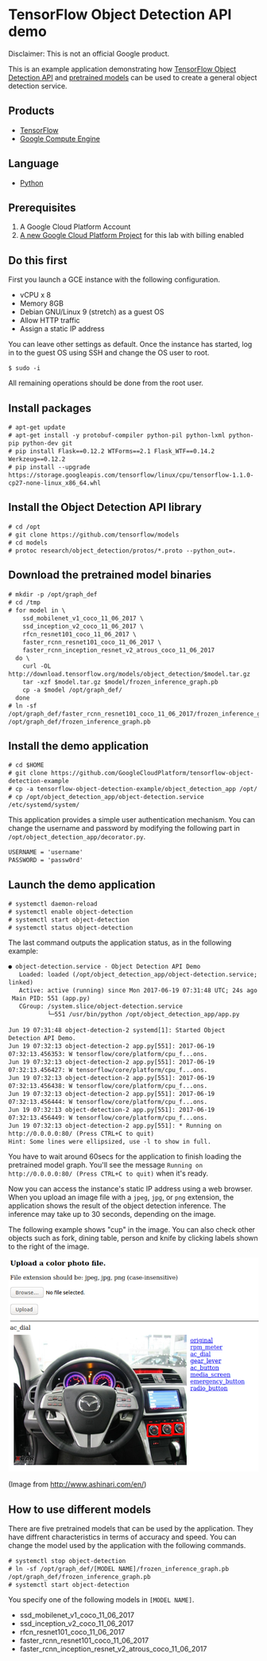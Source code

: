 # TensorFlow Object Detection API demo

Disclaimer: This is not an official Google product.

This is an example application demonstrating how
 [TensorFlow Object Detection API][1] and [pretrained models][2]
 can be used to create a general object detection service.

## Products
- [TensorFlow][3]
- [Google Compute Engine][4]

## Language
- [Python][5]

[1]: https://github.com/tensorflow/models/tree/master/object_detection
[2]: https://github.com/tensorflow/models/blob/master/object_detection/g3doc/detection_model_zoo.md
[3]: https://www.tensorflow.org/
[4]: https://cloud.google.com/compute/
[5]: https://python.org

## Prerequisites
1. A Google Cloud Platform Account
2. [A new Google Cloud Platform Project][6] for this lab with billing enabled

[6]: https://console.developers.google.com/project

## Do this first
First you launch a GCE instance with the following configuration.

- vCPU x 8
- Memory 8GB
- Debian GNU/Linux 9 (stretch) as a guest OS
- Allow HTTP traffic
- Assign a static IP address

You can leave other settings as default. Once the instance has started,
 log in to the guest OS using SSH and change the OS user to root.

```
$ sudo -i
```

All remaining operations should be done from the root user.

## Install packages

```
# apt-get update
# apt-get install -y protobuf-compiler python-pil python-lxml python-pip python-dev git
# pip install Flask==0.12.2 WTForms==2.1 Flask_WTF==0.14.2 Werkzeug==0.12.2
# pip install --upgrade https://storage.googleapis.com/tensorflow/linux/cpu/tensorflow-1.1.0-cp27-none-linux_x86_64.whl
```

## Install the Object Detection API library

```
# cd /opt
# git clone https://github.com/tensorflow/models
# cd models
# protoc research/object_detection/protos/*.proto --python_out=.
```

## Download the pretrained model binaries

```
# mkdir -p /opt/graph_def
# cd /tmp
# for model in \
    ssd_mobilenet_v1_coco_11_06_2017 \
    ssd_inception_v2_coco_11_06_2017 \
    rfcn_resnet101_coco_11_06_2017 \
    faster_rcnn_resnet101_coco_11_06_2017 \
    faster_rcnn_inception_resnet_v2_atrous_coco_11_06_2017
  do \
    curl -OL http://download.tensorflow.org/models/object_detection/$model.tar.gz
    tar -xzf $model.tar.gz $model/frozen_inference_graph.pb
    cp -a $model /opt/graph_def/
  done
# ln -sf /opt/graph_def/faster_rcnn_resnet101_coco_11_06_2017/frozen_inference_graph.pb /opt/graph_def/frozen_inference_graph.pb
```

## Install the demo application

```
# cd $HOME
# git clone https://github.com/GoogleCloudPlatform/tensorflow-object-detection-example
# cp -a tensorflow-object-detection-example/object_detection_app /opt/
# cp /opt/object_detection_app/object-detection.service /etc/systemd/system/
```

This application provides a simple user authentication mechanism.
 You can change the username and password by modifying the following
 part in `/opt/object_detection_app/decorator.py`.

```
USERNAME = 'username'
PASSWORD = 'passw0rd'
```

## Launch the demo application

```
# systemctl daemon-reload
# systemctl enable object-detection
# systemctl start object-detection
# systemctl status object-detection
```

The last command outputs the application status, as in the
 following example:
```
● object-detection.service - Object Detection API Demo
   Loaded: loaded (/opt/object_detection_app/object-detection.service; linked)
   Active: active (running) since Mon 2017-06-19 07:31:48 UTC; 24s ago
 Main PID: 551 (app.py)
   CGroup: /system.slice/object-detection.service
           └─551 /usr/bin/python /opt/object_detection_app/app.py

Jun 19 07:31:48 object-detection-2 systemd[1]: Started Object Detection API Demo.
Jun 19 07:32:13 object-detection-2 app.py[551]: 2017-06-19 07:32:13.456353: W tensorflow/core/platform/cpu_f...ons.
Jun 19 07:32:13 object-detection-2 app.py[551]: 2017-06-19 07:32:13.456427: W tensorflow/core/platform/cpu_f...ons.
Jun 19 07:32:13 object-detection-2 app.py[551]: 2017-06-19 07:32:13.456438: W tensorflow/core/platform/cpu_f...ons.
Jun 19 07:32:13 object-detection-2 app.py[551]: 2017-06-19 07:32:13.456444: W tensorflow/core/platform/cpu_f...ons.
Jun 19 07:32:13 object-detection-2 app.py[551]: 2017-06-19 07:32:13.456449: W tensorflow/core/platform/cpu_f...ons.
Jun 19 07:32:13 object-detection-2 app.py[551]: * Running on http://0.0.0.0:80/ (Press CTRL+C to quit)
Hint: Some lines were ellipsized, use -l to show in full.
```

You have to wait around 60secs for the application to finish loading
 the pretrained model graph. You'll see the message 
 `Running on http://0.0.0.0:80/ (Press CTRL+C to quit)` when it's ready.

Now you can access the instance's static IP address using a web browser.
 When you upload an image file with a `jpeg`, `jpg`, or `png` extension,
 the application shows the result of the object detection inference.
 The inference may take up to 30 seconds, depending on the image.

The following example shows "cup" in the image. You can also check
 other objects such as fork, dining table, person and knife by clicking
 labels shown to the right of the image.

 ![](docs/img/screenshot.png)

(Image from http://www.ashinari.com/en/)

## How to use different models
There are five pretrained models that can be used by the application.
 They have diffrent characteristics in terms of accuracy and speed.
 You can change the model used by the application with the following
 commands.

```
# systemctl stop object-detection
# ln -sf /opt/graph_def/[MODEL NAME]/frozen_inference_graph.pb /opt/graph_def/frozen_inference_graph.pb
# systemctl start object-detection
```

You specify one of the following models in `[MODEL NAME]`.

- ssd_mobilenet_v1_coco_11_06_2017
- ssd_inception_v2_coco_11_06_2017
- rfcn_resnet101_coco_11_06_2017
- faster_rcnn_resnet101_coco_11_06_2017
- faster_rcnn_inception_resnet_v2_atrous_coco_11_06_2017
